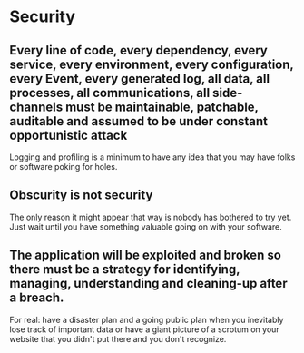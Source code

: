 # Security
## Every line of code, every dependency, every service, every environment, every configuration, every Event, every generated log, all data, all processes, all communications, all side-channels must be maintainable, patchable, auditable and assumed to be under constant opportunistic attack

Logging and profiling is a minimum to have any idea that you may have folks or software poking for holes.

## Obscurity is not security

The only reason it might appear that way is nobody has bothered to try yet. Just wait until you have something valuable going on with your software.

## The application will be exploited and broken so there must be a strategy for identifying, managing, understanding and cleaning-up after a breach.

For real: have a disaster plan and a going public plan when you inevitably lose track of important data or have a giant picture of a scrotum on your website that you didn't put there and you don't recognize. 